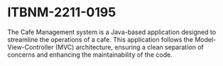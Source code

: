 # ITBNM-2211-0195
The Cafe Management system is a Java-based application designed to streamline the operations of a cafe. This application follows the Model-View-Controller (MVC) architecture, ensuring a clean separation of concerns and enhancing the maintainability of the code. 
